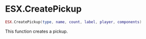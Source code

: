 # ESX.CreatePickup

```lua
ESX.CreatePickup(type, name, count, label, player, components)
```

This function creates a pickup.
